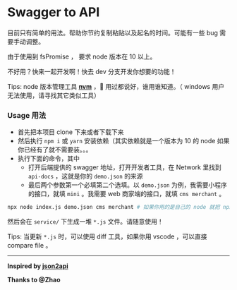 # Swagger to API

目前只有简单的用法。帮助你节约复制粘贴以及起名的时间。可能有一些 bug 需要手动调整。

由于使用到 fsPromise ， 要求 node 版本在 10 以上。

不好用？快来一起开发啊！快去 dev 分支开发你想要的功能！

Tips: node 版本管理工具 [**nvm**](https://github.com/creationix/nvm) ， 用过都说好，谁用谁知道。（ windows 用户无法使用，请寻找其它类似工具）

### Usage 用法

- 首先把本项目 clone 下来或者下载下来
- 然后执行 `npm i` 或 `yarn` 安装依赖（其实依赖就是一个版本为 10 的 node 如果你已经有了就不需要装。。。
- 执行下面的命令，其中
  - 打开后端提供的 swagger 地址，打开开发者工具，在 Network 里找到 `api-docs` ，这就是你的 `demo.json` 的来源
  - 最后两个参数第一个必填第二个选填。以 `demo.json` 为例，我需要小程序的接口，就填 `mini` 。我需要 web 商家端的接口，就填 `cms merchant` 。

```bash
npx node index.js demo.json cms merchant # 如果你用的是自己的 node 就把 npx 去掉
```

然后会在 `service/` 下生成一堆 `*.js` 文件。请随意使用！

Tips: 当更新 `*.js` 时，可以使用 diff 工具，如果你用 vscode ，可以直接 compare file 。

---

**Inspired by [json2api](https://git.dankal.cn/Yjhenan/json2api)**

**Thanks to @Zhao**
